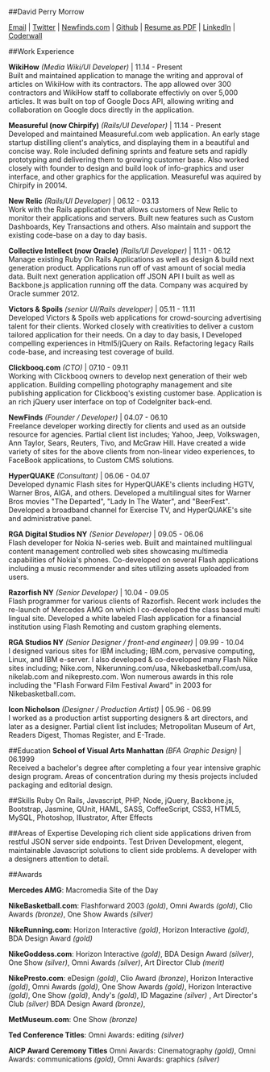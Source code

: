 ##David Perry Morrow

[Email](mailto:dperrymorrow@gmail.com) | 
[Twitter](https://twitter.com/dperrymorrow) | 
[Newfinds.com](http://newfinds.com) | 
[Github](https://github.com/dperrymorrow) | 
[Resume as PDF](http://dperrymorrow.github.com/Resume/Resume.pdf) | 
[LinkedIn](https://www.linkedin.com/in/davidmorrow) | 
[Coderwall](http://coderwall.com/dperrymorrow)

##Work Experience

**WikiHow** *(Media Wiki/UI Developer)* | 11.14 - Present  
Built and maintained application to manage the writing and approval of articles on WikiHow with its contractors. The app allowed over 300 contractors and WikiHow staff to collaborate effectivly on over 5,000 articles. It was built on top of Google Docs API, allowing writing and collaboration on Google docs directly in the application.

**Measureful (now Chirpify)** *(Rails/UI Developer)* | 11.14 - Present  
Developed and maintained Measureful.com web application. An early stage startup distilling client's analytics, and displaying them in a beautiful and concise way. Role included defining sprints and feature sets and rapidly prototyping and delivering them to growing customer base. Also worked closely with founder to design and build look of info-graphics and user interface, and other graphics for the application. Measureful was aquired by Chirpify in 20014.

**New Relic** *(Rails/UI Developer)* | 06.12 - 03.13  
Work with the Rails application that allows customers of New Relic to monitor their applications and servers. Built new features such as Custom Dashboards, Key Transactions and others. Also maintain and support the existing code-base on a day to day basis.

**Collective Intellect (now Oracle)** *(Rails/UI Developer)* | 11.11 - 06.12  
Manage existing Ruby On Rails Applications as well as design & build next generation product. Applications run off
of vast amount of social media data. Built next generation application off JSON API I built as well as Backbone.js application running off the data. Company was acquired by Oracle summer 2012.

**Victors & Spoils** *(senior UI/Rails developer)* | 05.11 - 11.11  
Developed Victors & Spoils web applications for crowd-sourcing advertising talent for their clients. Worked closely with creativities to deliver a custom tailored application for their needs. On a day to day basis, I Developed compelling experiences in Html5/jQuery on Rails. Refactoring legacy Rails code-base, and increasing test coverage of build.

**Clickbooq.com** *(CTO)* | 07.10 - 09.11  
Working with Clickbooq owners to develop next generation of their web application. Building compelling photography management and site publishing application for Clickbooq's existing customer base. Application is an rich jQuery user interface on top of CodeIgniter back-end.

**NewFinds** *(Founder / Developer)* | 04.07 - 06.10  
Freelance developer working directly for clients and used as an outside resource for agencies. Partial client list includes; Yahoo, Jeep, Volkswagen, Ann Taylor, Sears, Reuters, Tivo, and McGraw Hill. Have created a wide variety of sites for the above clients from non-linear video experiences, to FaceBook applications, to Custom CMS solutions.

**HyperQUAKE** *(Consultant)* | 06.06 - 04.07  
Developed dynamic Flash sites for HyperQUAKE's clients including HGTV, Warner Bros, AIGA, and others. Developed a multilingual sites for Warner Bros movies "The Departed", "Lady In The Water", and "BeerFest". Developed a broadband channel for Exercise TV, and HyperQUAKE's site and administrative panel.

**RGA Digital Studios NY** *(Senior Developer)* | 09.05 - 06.06  
Flash developer for Nokia N-series web. Built and maintained multilingual content management controlled web sites showcasing multimedia capabilities of Nokia's phones. Co-developed on several Flash applications including a music recommender and sites utilizing assets uploaded from users.

**Razorfish NY** *(Senior Developer)* | 10.04 - 09.05  
Flash programmer for various clients of Razorfish. Recent work includes the re-launch of Mercedes AMG on which I co-developed the class based multi lingual site. Developed a white labeled Flash application for a financial institution using Flash Remoting and custom graphing elements.

**RGA Studios NY** *(Senior Designer / front-end engineer)* | 09.99 - 10.04  
I designed various sites for IBM including; IBM.com, pervasive computing, Linux, and IBM e-server. I also developed & co-developed many Flash Nike sites including; Nike.com, Nikerunning.com/usa, Nikebasketball.com/usa, nikelab.com and nikepresto.com. Won numerous awards in this role including the "Flash Forward Film Festival Award" in 2003 for Nikebasketball.com.

**Icon Nicholson** *(Designer / Production Artist)* | 05.96 - 06.99  
I worked as a production artist supporting designers & art directors, and later as a designer. Partial client list includes; Metropolitan Museum of Art, Readers Digest, Thomas Register, and E-Trade.

##Education
**School of Visual Arts Manhattan** *(BFA Graphic Design)* | 06.1999  
Received a bachelor's degree after completing a four year intensive graphic design program. Areas of concentration during my thesis projects included packaging and editorial design.

##Skills
Ruby On Rails, Javascript, PHP, Node, jQuery, Backbone.js, Bootstrap, Jasmine, QUnit, HAML, SASS, CoffeeScript, CSS3, HTML5, MySQL, Photoshop, Illustrator, After Effects

##Areas of Expertise
Developing rich client side applications driven from restful JSON server side endpoints. Test Driven Development, elegent, maintainable Javascript solutions to client side problems. A developer with a designers attention to detail. 

##Awards 

**Mercedes AMG**: 
Macromedia Site of the Day  

**NikeBasketball.com**: 
Flashforward 2003 _(gold)_, 
Omni Awards *(gold)*, 
Clio Awards *(bronze)*, 
One Show Awards *(silver)*

**NikeRunning.com**: 
Horizon Interactive *(gold)*, 
Horizon Interactive *(gold)*, 
BDA Design Award *(gold)*  

**NikeGoddess.com**: 
Horizon Interactive *(gold)*, 
BDA Design Award *(silver)*, 
One Show *(silver)*, 
Omni Awards *(silver)*, 
Art Director Club *(merit)*

**NikePresto.com**: 
eDesign *(gold)*, 
Clio Award *(bronze)*, 
Horizon Interactive *(gold)*, 
Omni Awards *(gold)*, 
One Show Awards *(gold)*, 
Horizon Interactive *(gold)*, 
One Show *(gold)*, 
Andy's *(gold)*, 
ID Magazine *(silver)* , 
Art Director's Club *(silver)*
BDA Design Award *(bronze)*, 

**MetMuseum.com**: 
One Show *(bronze)*

**Ted Conference Titles**: 
Omni Awards: editing *(silver)*

**AICP Award Ceremony Titles** 
Omni Awards: Cinematography *(gold)*, 
Omni Awards: communications *(gold)*,
Omni Awards: graphics *(silver)*
